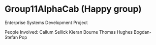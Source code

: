 # Group11AlphaCab (Happy group)
Enterprise Systems Development Project

People Involved:
Callum Sellick
Kieran Bourne
Thomas Hughes
Bogdan-Stefan Pop
